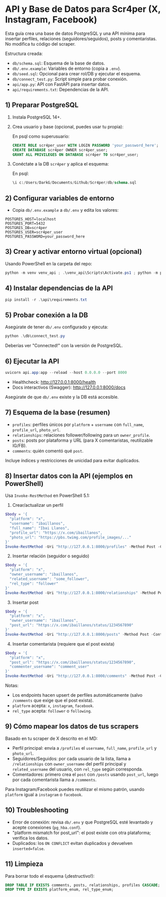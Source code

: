 # API y Base de Datos para Scr4per (X, Instagram, Facebook)

Esta guía crea una base de datos PostgreSQL y una API mínima para insertar perfiles, relaciones (seguidores/seguidos), posts y comentaristas. No modifica tu código del scraper.

Estructura creada:

- `db/schema.sql`: Esquema de la base de datos.
- `db/.env.example`: Variables de entorno (copia a `.env`).
- `db/seed.sql`: Opcional para crear rol/DB y ejecutar el esquema.
- `db/connect_test.py`: Script simple para probar conexión.
- `api/app.py`: API con FastAPI para insertar datos.
- `api/requirements.txt`: Dependencias de la API.

## 1) Preparar PostgreSQL

1. Instala PostgreSQL 14+.
2. Crea usuario y base (opcional, puedes usar tu propia):

   En psql como superusuario:

   ```sql
   CREATE ROLE scr4per_user WITH LOGIN PASSWORD 'your_password_here';
   CREATE DATABASE scr4per OWNER scr4per_user;
   GRANT ALL PRIVILEGES ON DATABASE scr4per TO scr4per_user;
   ```

3. Conéctate a la DB `scr4per` y aplica el esquema:

   En psql:

   ```sql
   \i c:/Users/DarkG/Documents/Github/Scr4per/db/schema.sql
   ```

## 2) Configurar variables de entorno

- Copia `db/.env.example` a `db/.env` y edita los valores:

```
POSTGRES_HOST=localhost
POSTGRES_PORT=5432
POSTGRES_DB=scr4per
POSTGRES_USER=scr4per_user
POSTGRES_PASSWORD=your_password_here
```

## 3) Crear y activar entorno virtual (opcional)

Usando PowerShell en la carpeta del repo:

```powershell
python -m venv venv_api ; .\venv_api\Scripts\Activate.ps1 ; python -m pip install --upgrade pip
```

## 4) Instalar dependencias de la API

```powershell
pip install -r .\api\requirements.txt
```

## 5) Probar conexión a la DB

Asegúrate de tener `db/.env` configurado y ejecuta:

```powershell
python .\db\connect_test.py
```

Deberías ver "Connected!" con la versión de PostgreSQL.

## 6) Ejecutar la API

```powershell
uvicorn api.app:app --reload --host 0.0.0.0 --port 8000
```

- Healthcheck: http://127.0.0.1:8000/health
- Docs interactivos (Swagger): http://127.0.0.1:8000/docs

Asegúrate de que `db/.env` existe y la DB está accesible.

## 7) Esquema de la base (resumen)

- `profiles`: perfiles únicos por `platform` + `username` con `full_name`, `profile_url`, `photo_url`.
- `relationships`: relaciones follower/following para un `owner_profile`.
- `posts`: posts por plataforma y URL (para X comentaristas, reutilizable IG/FB).
- `comments`: quién comentó qué `post`.

Incluye índices y restricciones de unicidad para evitar duplicados.

## 8) Insertar datos con la API (ejemplos en PowerShell)

Usa `Invoke-RestMethod` en PowerShell 5.1:

1) Crear/actualizar un perfil

```powershell
$body = '{
  "platform": "x",
  "username": "ibaillanos",
  "full_name": "Ibai Llanos",
  "profile_url": "https://x.com/ibaillanos",
  "photo_url": "https://pbs.twimg.com/profile_images/..."
}'
Invoke-RestMethod -Uri "http://127.0.0.1:8000/profiles" -Method Post -ContentType 'application/json' -Body $body
```

2) Insertar relación (seguidor o seguido)

```powershell
$body = '{
  "platform": "x",
  "owner_username": "ibaillanos",
  "related_username": "some_follower",
  "rel_type": "follower"
}'
Invoke-RestMethod -Uri "http://127.0.0.1:8000/relationships" -Method Post -ContentType 'application/json' -Body $body
```

3) Insertar post

```powershell
$body = '{
  "platform": "x",
  "owner_username": "ibaillanos",
  "post_url": "https://x.com/ibaillanos/status/1234567890"
}'
Invoke-RestMethod -Uri "http://127.0.0.1:8000/posts" -Method Post -ContentType 'application/json' -Body $body
```

4) Insertar comentarista (requiere que el post exista)

```powershell
$body = '{
  "platform": "x",
  "post_url": "https://x.com/ibaillanos/status/1234567890",
  "commenter_username": "comment_user"
}'
Invoke-RestMethod -Uri "http://127.0.0.1:8000/comments" -Method Post -ContentType 'application/json' -Body $body
```

Notas:
- Los endpoints hacen upsert de perfiles automáticamente (salvo `/comments` que exige que el post exista).
- `platform` acepta: `x`, `instagram`, `facebook`.
- `rel_type` acepta: `follower` o `following`.

## 9) Cómo mapear los datos de tus scrapers

Basado en tu scraper de X descrito en el MD:

- Perfil principal: envía a `/profiles` el `username`, `full_name`, `profile_url` y `photo_url`.
- Seguidores/Seguidos: por cada usuario de la lista, llama a `/relationships` con `owner_username` del perfil principal y `related_username` del usuario, con `rel_type` según corresponda.
- Comentadores: primero crea el `post` con `/posts` usando `post_url`, luego por cada comentarista llama a `/comments`.

Para Instagram/Facebook puedes reutilizar el mismo patrón, usando `platform` igual a `instagram` o `facebook`.

## 10) Troubleshooting

- Error de conexión: revisa `db/.env` y que PostgreSQL esté levantado y acepte conexiones (`pg_hba.conf`).
- "platform mismatch for post_url": el post existe con otra plataforma; verifica los datos.
- Duplicados: los `ON CONFLICT` evitan duplicados y devuelven `inserted=false`.

## 11) Limpieza

Para borrar todo el esquema (¡destructivo!):

```sql
DROP TABLE IF EXISTS comments, posts, relationships, profiles CASCADE;
DROP TYPE IF EXISTS platform_enum, rel_type_enum;
```
